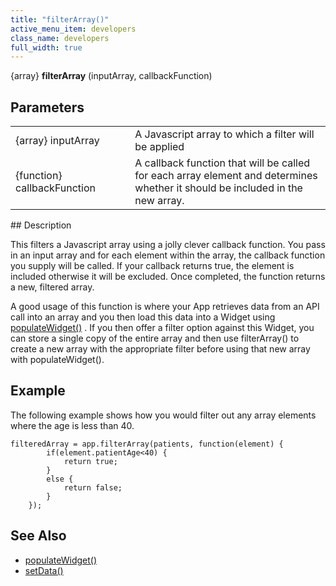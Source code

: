 ```yaml
---
title: "filterArray()"
active_menu_item: developers
class_name: developers
full_width: true
---
```



{array} **filterArray** (inputArray, callbackFunction)

## Parameters

<table>
<tr>
<td width="212">
{array} inputArray

</td>
<td width="9">
</td>
<td width="714">
A Javascript array to which a filter will be applied

</td>
</tr>
<tr>
<td width="212">
{function} callbackFunction

</td>
<td width="9">
</td>
<td width="714">
A callback function that will be called for each array element and determines whether it should be included in the new array.

</td>
</tr>
</table>
## Description

This filters a Javascript array using a jolly clever callback function. You pass in an input array and for each element within the array, the callback function you supply will be called. If your callback returns true, the element is included otherwise it will be excluded. Once completed, the function returns a new, filtered array.

A good usage of this function is where your App retrieves data from an API call into an array and you then load this data into a Widget using [populateWidget()](/developers/user-guide/scripting-apis/client-api/widget-data-state-manipulation/populatewidget/) . If you then offer a filter option against this Widget, you can store a single copy of the entire array and then use filterArray() to create a new array with the appropriate filter before using that new array with populateWidget().

## Example

The following example shows how you would filter out any array elements where the age is less than 40.

    filteredArray = app.filterArray(patients, function(element) {
            if(element.patientAge<40) {
                return true;
            } 
            else {
                return false;
            }
        }); 
   

## See Also

 - [populateWidget()](/developers/user-guide/scripting-apis/client-api/widget-data-state-manipulation/populatewidget/)
 - [setData()](/developers/user-guide/scripting-apis/client-api/widget-data-state-manipulation/setdata)

